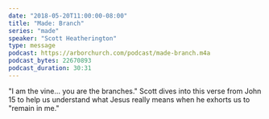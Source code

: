 ```yaml
---
date: "2018-05-20T11:00:00-08:00"
title: "Made: Branch"
series: "made"
speaker: "Scott Heatherington"
type: message
podcast: https://arborchurch.com/podcast/made-branch.m4a
podcast_bytes: 22670893
podcast_duration: 30:31
---
```


"I am the vine... you are the branches." Scott dives into this verse from John 15 to help us understand what Jesus really means when he exhorts us to "remain in me."

